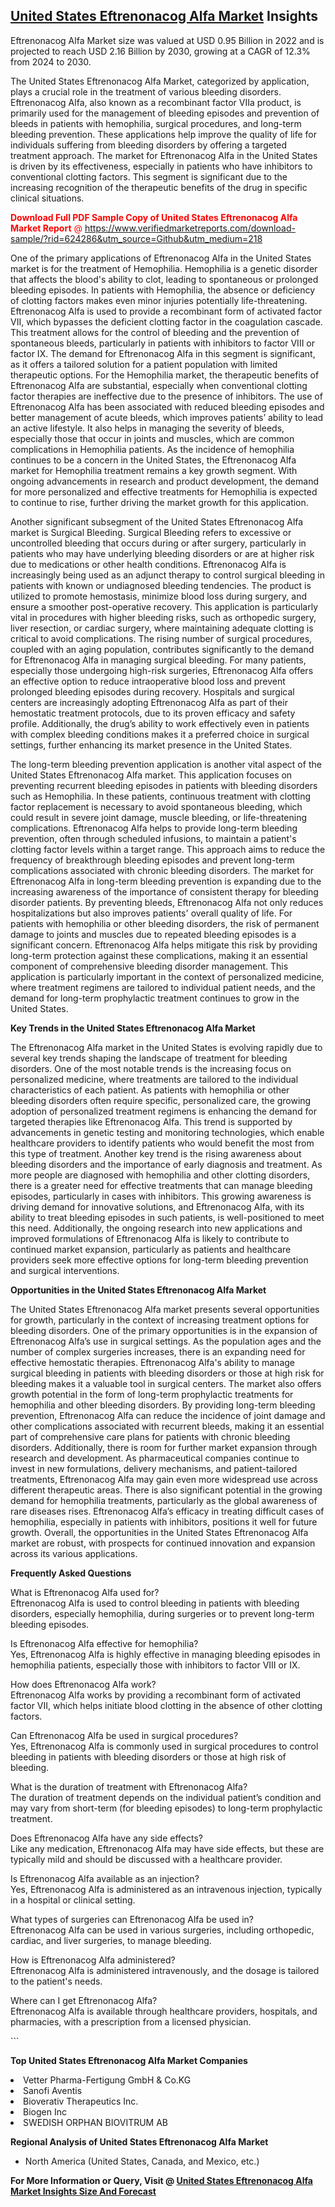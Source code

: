 <h2><a href="https://www.verifiedmarketreports.com/download-sample/?rid=624286&amp;utm_source=Github&amp;utm_medium=218" target="_blank">United States Eftrenonacog Alfa Market</a> Insights</h2><p>Eftrenonacog Alfa Market size was valued at USD 0.95 Billion in 2022 and is projected to reach USD 2.16 Billion by 2030, growing at a CAGR of 12.3% from 2024 to 2030.</p><p> <p>The United States Eftrenonacog Alfa Market, categorized by application, plays a crucial role in the treatment of various bleeding disorders. Eftrenonacog Alfa, also known as a recombinant factor VIIa product, is primarily used for the management of bleeding episodes and prevention of bleeds in patients with hemophilia, surgical procedures, and long-term bleeding prevention. These applications help improve the quality of life for individuals suffering from bleeding disorders by offering a targeted treatment approach. The market for Eftrenonacog Alfa in the United States is driven by its effectiveness, especially in patients who have inhibitors to conventional clotting factors. This segment is significant due to the increasing recognition of the therapeutic benefits of the drug in specific clinical situations. <p><span class=""><span style="color: #ff0000;"><strong>Download Full PDF Sample Copy of United States Eftrenonacog Alfa Market Report</strong> @ </span><a href="https://www.verifiedmarketreports.com/download-sample/?rid=624286&amp;utm_source=Github&amp;utm_medium=218" target="_blank">https://www.verifiedmarketreports.com/download-sample/?rid=624286&amp;utm_source=Github&amp;utm_medium=218</a></span></p></p> <p>One of the primary applications of Eftrenonacog Alfa in the United States market is for the treatment of Hemophilia. Hemophilia is a genetic disorder that affects the blood's ability to clot, leading to spontaneous or prolonged bleeding episodes. In patients with Hemophilia, the absence or deficiency of clotting factors makes even minor injuries potentially life-threatening. Eftrenonacog Alfa is used to provide a recombinant form of activated factor VII, which bypasses the deficient clotting factor in the coagulation cascade. This treatment allows for the control of bleeding and the prevention of spontaneous bleeds, particularly in patients with inhibitors to factor VIII or factor IX. The demand for Eftrenonacog Alfa in this segment is significant, as it offers a tailored solution for a patient population with limited therapeutic options. For the Hemophilia market, the therapeutic benefits of Eftrenonacog Alfa are substantial, especially when conventional clotting factor therapies are ineffective due to the presence of inhibitors. The use of Eftrenonacog Alfa has been associated with reduced bleeding episodes and better management of acute bleeds, which improves patients’ ability to lead an active lifestyle. It also helps in managing the severity of bleeds, especially those that occur in joints and muscles, which are common complications in Hemophilia patients. As the incidence of hemophilia continues to be a concern in the United States, the Eftrenonacog Alfa market for Hemophilia treatment remains a key growth segment. With ongoing advancements in research and product development, the demand for more personalized and effective treatments for Hemophilia is expected to continue to rise, further driving the market growth for this application.</p> <p>Another significant subsegment of the United States Eftrenonacog Alfa market is Surgical Bleeding. Surgical Bleeding refers to excessive or uncontrolled bleeding that occurs during or after surgery, particularly in patients who may have underlying bleeding disorders or are at higher risk due to medications or other health conditions. Eftrenonacog Alfa is increasingly being used as an adjunct therapy to control surgical bleeding in patients with known or undiagnosed bleeding tendencies. The product is utilized to promote hemostasis, minimize blood loss during surgery, and ensure a smoother post-operative recovery. This application is particularly vital in procedures with higher bleeding risks, such as orthopedic surgery, liver resection, or cardiac surgery, where maintaining adequate clotting is critical to avoid complications. The rising number of surgical procedures, coupled with an aging population, contributes significantly to the demand for Eftrenonacog Alfa in managing surgical bleeding. For many patients, especially those undergoing high-risk surgeries, Eftrenonacog Alfa offers an effective option to reduce intraoperative blood loss and prevent prolonged bleeding episodes during recovery. Hospitals and surgical centers are increasingly adopting Eftrenonacog Alfa as part of their hemostatic treatment protocols, due to its proven efficacy and safety profile. Additionally, the drug’s ability to work effectively even in patients with complex bleeding conditions makes it a preferred choice in surgical settings, further enhancing its market presence in the United States.</p> <p>The long-term bleeding prevention application is another vital aspect of the United States Eftrenonacog Alfa market. This application focuses on preventing recurrent bleeding episodes in patients with bleeding disorders such as Hemophilia. In these patients, continuous treatment with clotting factor replacement is necessary to avoid spontaneous bleeding, which could result in severe joint damage, muscle bleeding, or life-threatening complications. Eftrenonacog Alfa helps to provide long-term bleeding prevention, often through scheduled infusions, to maintain a patient's clotting factor levels within a target range. This approach aims to reduce the frequency of breakthrough bleeding episodes and prevent long-term complications associated with chronic bleeding disorders. The market for Eftrenonacog Alfa in long-term bleeding prevention is expanding due to the increasing awareness of the importance of consistent therapy for bleeding disorder patients. By preventing bleeds, Eftrenonacog Alfa not only reduces hospitalizations but also improves patients' overall quality of life. For patients with hemophilia or other bleeding disorders, the risk of permanent damage to joints and muscles due to repeated bleeding episodes is a significant concern. Eftrenonacog Alfa helps mitigate this risk by providing long-term protection against these complications, making it an essential component of comprehensive bleeding disorder management. This application is particularly important in the context of personalized medicine, where treatment regimens are tailored to individual patient needs, and the demand for long-term prophylactic treatment continues to grow in the United States.</p> <p><strong>Key Trends in the United States Eftrenonacog Alfa Market</strong></p> <p>The Eftrenonacog Alfa market in the United States is evolving rapidly due to several key trends shaping the landscape of treatment for bleeding disorders. One of the most notable trends is the increasing focus on personalized medicine, where treatments are tailored to the individual characteristics of each patient. As patients with hemophilia or other bleeding disorders often require specific, personalized care, the growing adoption of personalized treatment regimens is enhancing the demand for targeted therapies like Eftrenonacog Alfa. This trend is supported by advancements in genetic testing and monitoring technologies, which enable healthcare providers to identify patients who would benefit the most from this type of treatment. Another key trend is the rising awareness about bleeding disorders and the importance of early diagnosis and treatment. As more people are diagnosed with hemophilia and other clotting disorders, there is a greater need for effective treatments that can manage bleeding episodes, particularly in cases with inhibitors. This growing awareness is driving demand for innovative solutions, and Eftrenonacog Alfa, with its ability to treat bleeding episodes in such patients, is well-positioned to meet this need. Additionally, the ongoing research into new applications and improved formulations of Eftrenonacog Alfa is likely to contribute to continued market expansion, particularly as patients and healthcare providers seek more effective options for long-term bleeding prevention and surgical interventions.</p> <p><strong>Opportunities in the United States Eftrenonacog Alfa Market</strong></p> <p>The United States Eftrenonacog Alfa market presents several opportunities for growth, particularly in the context of increasing treatment options for bleeding disorders. One of the primary opportunities is in the expansion of Eftrenonacog Alfa’s use in surgical settings. As the population ages and the number of complex surgeries increases, there is an expanding need for effective hemostatic therapies. Eftrenonacog Alfa's ability to manage surgical bleeding in patients with bleeding disorders or those at high risk for bleeding makes it a valuable tool in surgical centers. The market also offers growth potential in the form of long-term prophylactic treatments for hemophilia and other bleeding disorders. By providing long-term bleeding prevention, Eftrenonacog Alfa can reduce the incidence of joint damage and other complications associated with recurrent bleeds, making it an essential part of comprehensive care plans for patients with chronic bleeding disorders. Additionally, there is room for further market expansion through research and development. As pharmaceutical companies continue to invest in new formulations, delivery mechanisms, and patient-tailored treatments, Eftrenonacog Alfa may gain even more widespread use across different therapeutic areas. There is also significant potential in the growing demand for hemophilia treatments, particularly as the global awareness of rare diseases rises. Eftrenonacog Alfa’s efficacy in treating difficult cases of hemophilia, especially in patients with inhibitors, positions it well for future growth. Overall, the opportunities in the United States Eftrenonacog Alfa market are robust, with prospects for continued innovation and expansion across its various applications.</p> <p><strong>Frequently Asked Questions</strong></p> <p>What is Eftrenonacog Alfa used for? <br> Eftrenonacog Alfa is used to control bleeding in patients with bleeding disorders, especially hemophilia, during surgeries or to prevent long-term bleeding episodes.</p> <p>Is Eftrenonacog Alfa effective for hemophilia? <br> Yes, Eftrenonacog Alfa is highly effective in managing bleeding episodes in hemophilia patients, especially those with inhibitors to factor VIII or IX.</p> <p>How does Eftrenonacog Alfa work? <br> Eftrenonacog Alfa works by providing a recombinant form of activated factor VII, which helps initiate blood clotting in the absence of other clotting factors.</p> <p>Can Eftrenonacog Alfa be used in surgical procedures? <br> Yes, Eftrenonacog Alfa is commonly used in surgical procedures to control bleeding in patients with bleeding disorders or those at high risk of bleeding.</p> <p>What is the duration of treatment with Eftrenonacog Alfa? <br> The duration of treatment depends on the individual patient’s condition and may vary from short-term (for bleeding episodes) to long-term prophylactic treatment.</p> <p>Does Eftrenonacog Alfa have any side effects? <br> Like any medication, Eftrenonacog Alfa may have side effects, but these are typically mild and should be discussed with a healthcare provider.</p> <p>Is Eftrenonacog Alfa available as an injection? <br> Yes, Eftrenonacog Alfa is administered as an intravenous injection, typically in a hospital or clinical setting.</p> <p>What types of surgeries can Eftrenonacog Alfa be used in? <br> Eftrenonacog Alfa can be used in various surgeries, including orthopedic, cardiac, and liver surgeries, to manage bleeding.</p> <p>How is Eftrenonacog Alfa administered? <br> Eftrenonacog Alfa is administered intravenously, and the dosage is tailored to the patient's needs.</p> <p>Where can I get Eftrenonacog Alfa? <br> Eftrenonacog Alfa is available through healthcare providers, hospitals, and pharmacies, with a prescription from a licensed physician.</p> ```</p><p><strong>Top United States Eftrenonacog Alfa Market Companies</strong></p><div data-test-id=""><p><li>Vetter Pharma-Fertigung GmbH & Co.KG</li><li> Sanofi Aventis</li><li> Bioverativ Therapeutics Inc.</li><li> Biogen Inc</li><li> SWEDISH ORPHAN BIOVITRUM AB</li></p><div><strong>Regional Analysis of&nbsp;United States Eftrenonacog Alfa Market</strong></div><ul><li dir="ltr"><p dir="ltr">North America&nbsp;(United States, Canada, and Mexico, etc.)</p></li></ul><p><strong>For More Information or Query, Visit @&nbsp;</strong><strong><a href="https://www.verifiedmarketreports.com/product/eftrenonacog-alfa-market/?utm_source=Github&amp;utm_medium=218" target="_blank">United States Eftrenonacog Alfa Market Insights Size And Forecast</a></strong></p></div>
